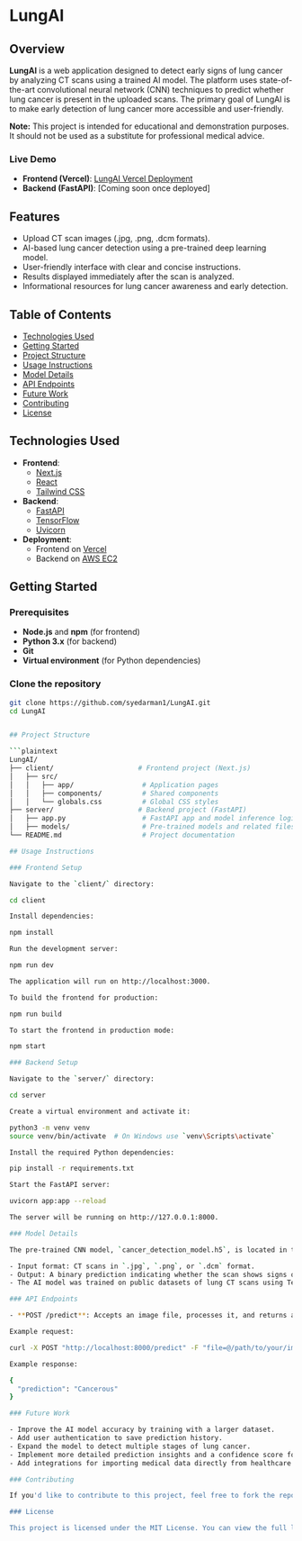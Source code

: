 # LungAI

## Overview

**LungAI** is a web application designed to detect early signs of lung cancer by analyzing CT scans using a trained AI model. The platform uses state-of-the-art convolutional neural network (CNN) techniques to predict whether lung cancer is present in the uploaded scans. The primary goal of LungAI is to make early detection of lung cancer more accessible and user-friendly.

**Note:** This project is intended for educational and demonstration purposes. It should not be used as a substitute for professional medical advice.

### Live Demo

- **Frontend (Vercel)**: [LungAI Vercel Deployment](https://lung-ai-beta.vercel.app/)
- **Backend (FastAPI)**: [Coming soon once deployed]

## Features

- Upload CT scan images (.jpg, .png, .dcm formats).
- AI-based lung cancer detection using a pre-trained deep learning model.
- User-friendly interface with clear and concise instructions.
- Results displayed immediately after the scan is analyzed.
- Informational resources for lung cancer awareness and early detection.

## Table of Contents

- [Technologies Used](#technologies-used)
- [Getting Started](#getting-started)
- [Project Structure](#project-structure)
- [Usage Instructions](#usage-instructions)
- [Model Details](#model-details)
- [API Endpoints](#api-endpoints)
- [Future Work](#future-work)
- [Contributing](#contributing)
- [License](#license)

## Technologies Used

- **Frontend**: 
  - [Next.js](https://nextjs.org/)
  - [React](https://reactjs.org/)
  - [Tailwind CSS](https://tailwindcss.com/)
- **Backend**: 
  - [FastAPI](https://fastapi.tiangolo.com/)
  - [TensorFlow](https://www.tensorflow.org/)
  - [Uvicorn](https://www.uvicorn.org/)
- **Deployment**: 
  - Frontend on [Vercel](https://vercel.com/)
  - Backend on [AWS EC2](https://aws.amazon.com/ec2/)

## Getting Started

### Prerequisites

- **Node.js** and **npm** (for frontend)
- **Python 3.x** (for backend)
- **Git**
- **Virtual environment** (for Python dependencies)

### Clone the repository

```bash
git clone https://github.com/syedarman1/LungAI.git
cd LungAI


## Project Structure

```plaintext
LungAI/
├── client/                     # Frontend project (Next.js)
│   ├── src/
│   │   ├── app/                 # Application pages
│   │   ├── components/          # Shared components
│   │   └── globals.css          # Global CSS styles
├── server/                     # Backend project (FastAPI)
│   ├── app.py                   # FastAPI app and model inference logic
│   ├── models/                  # Pre-trained models and related files
└── README.md                    # Project documentation

## Usage Instructions

### Frontend Setup

Navigate to the `client/` directory:

cd client

Install dependencies:

npm install

Run the development server:

npm run dev

The application will run on http://localhost:3000.

To build the frontend for production:

npm run build

To start the frontend in production mode:

npm start

### Backend Setup

Navigate to the `server/` directory:

cd server

Create a virtual environment and activate it:

python3 -m venv venv
source venv/bin/activate  # On Windows use `venv\Scripts\activate`

Install the required Python dependencies:

pip install -r requirements.txt

Start the FastAPI server:

uvicorn app:app --reload

The server will be running on http://127.0.0.1:8000.

### Model Details

The pre-trained CNN model, `cancer_detection_model.h5`, is located in the `server/models/` directory. The model is used for image classification and returns whether a CT scan is cancerous or not.

- Input format: CT scans in `.jpg`, `.png`, or `.dcm` format.
- Output: A binary prediction indicating whether the scan shows signs of cancer.
- The AI model was trained on public datasets of lung CT scans using TensorFlow and Keras.

### API Endpoints

- **POST /predict**: Accepts an image file, processes it, and returns a prediction result (cancerous or not).

Example request:

curl -X POST "http://localhost:8000/predict" -F "file=@/path/to/your/image.png"

Example response:

{
  "prediction": "Cancerous"
}

### Future Work

- Improve the AI model accuracy by training with a larger dataset.
- Add user authentication to save prediction history.
- Expand the model to detect multiple stages of lung cancer.
- Implement more detailed prediction insights and a confidence score for predictions.
- Add integrations for importing medical data directly from healthcare systems.

### Contributing

If you'd like to contribute to this project, feel free to fork the repository and submit a pull request. You can also open an issue if you encounter any bugs or have feature suggestions.

### License

This project is licensed under the MIT License. You can view the full license here.
